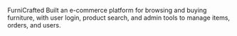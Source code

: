 FurniCrafted
    Built an e-commerce platform for browsing and buying furniture, with user login, product search, and admin tools to manage items, orders, and users.
